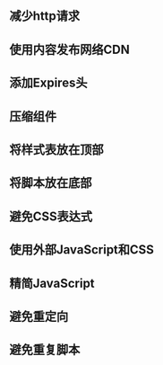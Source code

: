 ## 减少http请求
## 使用内容发布网络CDN
## 添加Expires头
## 压缩组件
## 将样式表放在顶部
## 将脚本放在底部
## 避免CSS表达式
## 使用外部JavaScript和CSS
## 精简JavaScript
## 避免重定向
## 避免重复脚本

